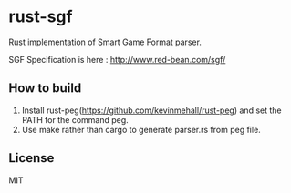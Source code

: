 rust-sgf
========

Rust implementation of Smart Game Format parser.

SGF Specification is here : http://www.red-bean.com/sgf/

How to build
------------

1. Install rust-peg(https://github.com/kevinmehall/rust-peg) and set the PATH for the command peg.
2. Use make rather than cargo to generate parser.rs from peg file.

License
-------

MIT
